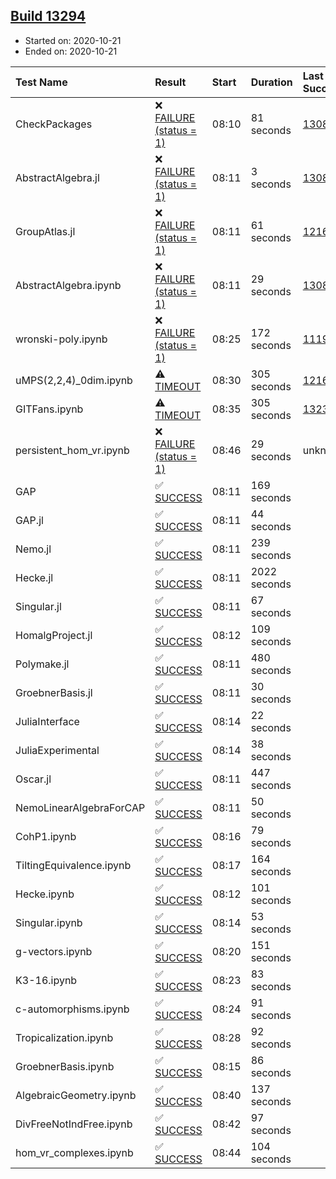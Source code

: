 ## [Build 13294](https://oscarci.mathematik.uni-kl.de/job/oscar/13294/)

* Started on: 2020-10-21
* Ended on: 2020-10-21

| Test Name    | Result | Start | Duration | Last Success | First Failure |
|:-------------|:-------|:------|:---------|:-------------|:--------------|
| CheckPackages | ❌ [FAILURE (status = 1)](https://oscarci.mathematik.uni-kl.de/job/oscar/13294/artifact/logs/build-13294/CheckPackages.log) | 08:10 | 81 seconds | [13085](https://oscarci.mathematik.uni-kl.de/job/oscar/13085/) | [13086](https://oscarci.mathematik.uni-kl.de/job/oscar/13086/) |
| AbstractAlgebra.jl | ❌ [FAILURE (status = 1)](https://oscarci.mathematik.uni-kl.de/job/oscar/13294/artifact/logs/build-13294/AbstractAlgebra.jl.log) | 08:11 | 3 seconds | [13085](https://oscarci.mathematik.uni-kl.de/job/oscar/13085/) | [13086](https://oscarci.mathematik.uni-kl.de/job/oscar/13086/) |
| GroupAtlas.jl | ❌ [FAILURE (status = 1)](https://oscarci.mathematik.uni-kl.de/job/oscar/13294/artifact/logs/build-13294/GroupAtlas.jl.log) | 08:11 | 61 seconds | [12167](https://oscarci.mathematik.uni-kl.de/job/oscar/12167/) | [12168](https://oscarci.mathematik.uni-kl.de/job/oscar/12168/) |
| AbstractAlgebra.ipynb | ❌ [FAILURE (status = 1)](https://oscarci.mathematik.uni-kl.de/job/oscar/13294/artifact/logs/build-13294/AbstractAlgebra.ipynb.log) | 08:11 | 29 seconds | [13085](https://oscarci.mathematik.uni-kl.de/job/oscar/13085/) | [13086](https://oscarci.mathematik.uni-kl.de/job/oscar/13086/) |
| wronski-poly.ipynb | ❌ [FAILURE (status = 1)](https://oscarci.mathematik.uni-kl.de/job/oscar/13294/artifact/logs/build-13294/wronski-poly.ipynb.log) | 08:25 | 172 seconds | [11192](https://oscarci.mathematik.uni-kl.de/job/oscar/11192/) | [11193](https://oscarci.mathematik.uni-kl.de/job/oscar/11193/) |
| uMPS(2,2,4)_0dim.ipynb | ⚠ [TIMEOUT](https://oscarci.mathematik.uni-kl.de/job/oscar/13294/artifact/logs/build-13294/uMPS-2-2-4-_0dim.ipynb.log) | 08:30 | 305 seconds | [12167](https://oscarci.mathematik.uni-kl.de/job/oscar/12167/) | [12168](https://oscarci.mathematik.uni-kl.de/job/oscar/12168/) |
| GITFans.ipynb | ⚠ [TIMEOUT](https://oscarci.mathematik.uni-kl.de/job/oscar/13294/artifact/logs/build-13294/GITFans.ipynb.log) | 08:35 | 305 seconds | [13234](https://oscarci.mathematik.uni-kl.de/job/oscar/13234/) | [13235](https://oscarci.mathematik.uni-kl.de/job/oscar/13235/) |
| persistent_hom_vr.ipynb | ❌ [FAILURE (status = 1)](https://oscarci.mathematik.uni-kl.de/job/oscar/13294/artifact/logs/build-13294/persistent_hom_vr.ipynb.log) | 08:46 | 29 seconds | unknown | unknown |
| GAP | ✅ [SUCCESS](https://oscarci.mathematik.uni-kl.de/job/oscar/13294/artifact/logs/build-13294/GAP.log) | 08:11 | 169 seconds |  |  |
| GAP.jl | ✅ [SUCCESS](https://oscarci.mathematik.uni-kl.de/job/oscar/13294/artifact/logs/build-13294/GAP.jl.log) | 08:11 | 44 seconds |  |  |
| Nemo.jl | ✅ [SUCCESS](https://oscarci.mathematik.uni-kl.de/job/oscar/13294/artifact/logs/build-13294/Nemo.jl.log) | 08:11 | 239 seconds |  |  |
| Hecke.jl | ✅ [SUCCESS](https://oscarci.mathematik.uni-kl.de/job/oscar/13294/artifact/logs/build-13294/Hecke.jl.log) | 08:11 | 2022 seconds |  |  |
| Singular.jl | ✅ [SUCCESS](https://oscarci.mathematik.uni-kl.de/job/oscar/13294/artifact/logs/build-13294/Singular.jl.log) | 08:11 | 67 seconds |  |  |
| HomalgProject.jl | ✅ [SUCCESS](https://oscarci.mathematik.uni-kl.de/job/oscar/13294/artifact/logs/build-13294/HomalgProject.jl.log) | 08:12 | 109 seconds |  |  |
| Polymake.jl | ✅ [SUCCESS](https://oscarci.mathematik.uni-kl.de/job/oscar/13294/artifact/logs/build-13294/Polymake.jl.log) | 08:11 | 480 seconds |  |  |
| GroebnerBasis.jl | ✅ [SUCCESS](https://oscarci.mathematik.uni-kl.de/job/oscar/13294/artifact/logs/build-13294/GroebnerBasis.jl.log) | 08:11 | 30 seconds |  |  |
| JuliaInterface | ✅ [SUCCESS](https://oscarci.mathematik.uni-kl.de/job/oscar/13294/artifact/logs/build-13294/JuliaInterface.log) | 08:14 | 22 seconds |  |  |
| JuliaExperimental | ✅ [SUCCESS](https://oscarci.mathematik.uni-kl.de/job/oscar/13294/artifact/logs/build-13294/JuliaExperimental.log) | 08:14 | 38 seconds |  |  |
| Oscar.jl | ✅ [SUCCESS](https://oscarci.mathematik.uni-kl.de/job/oscar/13294/artifact/logs/build-13294/Oscar.jl.log) | 08:11 | 447 seconds |  |  |
| NemoLinearAlgebraForCAP | ✅ [SUCCESS](https://oscarci.mathematik.uni-kl.de/job/oscar/13294/artifact/logs/build-13294/NemoLinearAlgebraForCAP.log) | 08:11 | 50 seconds |  |  |
| CohP1.ipynb | ✅ [SUCCESS](https://oscarci.mathematik.uni-kl.de/job/oscar/13294/artifact/logs/build-13294/CohP1.ipynb.log) | 08:16 | 79 seconds |  |  |
| TiltingEquivalence.ipynb | ✅ [SUCCESS](https://oscarci.mathematik.uni-kl.de/job/oscar/13294/artifact/logs/build-13294/TiltingEquivalence.ipynb.log) | 08:17 | 164 seconds |  |  |
| Hecke.ipynb | ✅ [SUCCESS](https://oscarci.mathematik.uni-kl.de/job/oscar/13294/artifact/logs/build-13294/Hecke.ipynb.log) | 08:12 | 101 seconds |  |  |
| Singular.ipynb | ✅ [SUCCESS](https://oscarci.mathematik.uni-kl.de/job/oscar/13294/artifact/logs/build-13294/Singular.ipynb.log) | 08:14 | 53 seconds |  |  |
| g-vectors.ipynb | ✅ [SUCCESS](https://oscarci.mathematik.uni-kl.de/job/oscar/13294/artifact/logs/build-13294/g-vectors.ipynb.log) | 08:20 | 151 seconds |  |  |
| K3-16.ipynb | ✅ [SUCCESS](https://oscarci.mathematik.uni-kl.de/job/oscar/13294/artifact/logs/build-13294/K3-16.ipynb.log) | 08:23 | 83 seconds |  |  |
| c-automorphisms.ipynb | ✅ [SUCCESS](https://oscarci.mathematik.uni-kl.de/job/oscar/13294/artifact/logs/build-13294/c-automorphisms.ipynb.log) | 08:24 | 91 seconds |  |  |
| Tropicalization.ipynb | ✅ [SUCCESS](https://oscarci.mathematik.uni-kl.de/job/oscar/13294/artifact/logs/build-13294/Tropicalization.ipynb.log) | 08:28 | 92 seconds |  |  |
| GroebnerBasis.ipynb | ✅ [SUCCESS](https://oscarci.mathematik.uni-kl.de/job/oscar/13294/artifact/logs/build-13294/GroebnerBasis.ipynb.log) | 08:15 | 86 seconds |  |  |
| AlgebraicGeometry.ipynb | ✅ [SUCCESS](https://oscarci.mathematik.uni-kl.de/job/oscar/13294/artifact/logs/build-13294/AlgebraicGeometry.ipynb.log) | 08:40 | 137 seconds |  |  |
| DivFreeNotIndFree.ipynb | ✅ [SUCCESS](https://oscarci.mathematik.uni-kl.de/job/oscar/13294/artifact/logs/build-13294/DivFreeNotIndFree.ipynb.log) | 08:42 | 97 seconds |  |  |
| hom_vr_complexes.ipynb | ✅ [SUCCESS](https://oscarci.mathematik.uni-kl.de/job/oscar/13294/artifact/logs/build-13294/hom_vr_complexes.ipynb.log) | 08:44 | 104 seconds |  |  |
